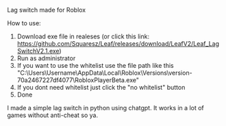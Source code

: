 Lag switch made for Roblox

How to use:
1. Download exe file in realeses (or click this link: https://github.com/Squaresz/Leaf/releases/download/LeafV2/Leaf_LagSwitchV2.1.exe)
2. Run as administrator
3. If you want to use the whitelist use the file path like this "C:\Users\Username\AppData\Local\Roblox\Versions\version-70a2467227df4077\RobloxPlayerBeta.exe"
4. If you dont need whitelist just click the "no whitelist" button
5. Done

I made a simple lag switch in python using chatgpt. It works in a lot of games without anti-cheat so ya.
